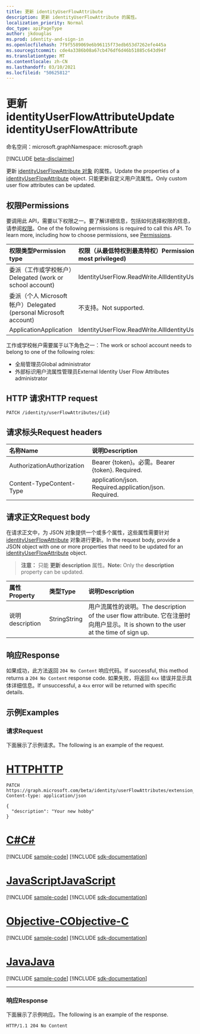 ```yaml
---
title: 更新 identityUserFlowAttribute
description: 更新 identityUserFlowAttribute 的属性。
localization_priority: Normal
doc_type: apiPageType
author: jkdouglas
ms.prod: identity-and-sign-in
ms.openlocfilehash: 7f9f5589069e6b96115f73edb653d7262efe445a
ms.sourcegitcommit: cde4a3386b08a67cb476df6d46b51885c643d94f
ms.translationtype: MT
ms.contentlocale: zh-CN
ms.lasthandoff: 03/10/2021
ms.locfileid: "50625812"
---
```

# <a name="update-identityuserflowattribute"></a><span data-ttu-id="857ce-103">更新 identityUserFlowAttribute</span><span class="sxs-lookup"><span data-stu-id="857ce-103">Update identityUserFlowAttribute</span></span>

<span data-ttu-id="857ce-104">命名空间：microsoft.graph</span><span class="sxs-lookup"><span data-stu-id="857ce-104">Namespace: microsoft.graph</span></span>

[!INCLUDE [beta-disclaimer](../../includes/beta-disclaimer.md)]

<span data-ttu-id="857ce-105">更新 [identityUserFlowAttribute 对象](../resources/identityuserflowattribute.md) 的属性。</span><span class="sxs-lookup"><span data-stu-id="857ce-105">Update the properties of a [identityUserFlowAttribute](../resources/identityuserflowattribute.md) object.</span></span> <span data-ttu-id="857ce-106">只能更新自定义用户流属性。</span><span class="sxs-lookup"><span data-stu-id="857ce-106">Only custom user flow attributes can be updated.</span></span>

## <a name="permissions"></a><span data-ttu-id="857ce-107">权限</span><span class="sxs-lookup"><span data-stu-id="857ce-107">Permissions</span></span>

<span data-ttu-id="857ce-p102">要调用此 API，需要以下权限之一。要了解详细信息，包括如何选择权限的信息，请参阅[权限](/graph/permissions-reference)。</span><span class="sxs-lookup"><span data-stu-id="857ce-p102">One of the following permissions is required to call this API. To learn more, including how to choose permissions, see [Permissions](/graph/permissions-reference).</span></span>

|<span data-ttu-id="857ce-110">权限类型</span><span class="sxs-lookup"><span data-stu-id="857ce-110">Permission type</span></span>      | <span data-ttu-id="857ce-111">权限（从最低特权到最高特权）</span><span class="sxs-lookup"><span data-stu-id="857ce-111">Permissions (from least to most privileged)</span></span>              |
|:--------------------|:---------------------------------------------------------|
|<span data-ttu-id="857ce-112">委派（工作或学校帐户）</span><span class="sxs-lookup"><span data-stu-id="857ce-112">Delegated (work or school account)</span></span>|<span data-ttu-id="857ce-113">IdentityUserFlow.ReadWrite.All</span><span class="sxs-lookup"><span data-stu-id="857ce-113">IdentityUserFlow.ReadWrite.All</span></span>|
|<span data-ttu-id="857ce-114">委派（个人 Microsoft 帐户）</span><span class="sxs-lookup"><span data-stu-id="857ce-114">Delegated (personal Microsoft account)</span></span>| <span data-ttu-id="857ce-115">不支持。</span><span class="sxs-lookup"><span data-stu-id="857ce-115">Not supported.</span></span>|
|<span data-ttu-id="857ce-116">Application</span><span class="sxs-lookup"><span data-stu-id="857ce-116">Application</span></span>| <span data-ttu-id="857ce-117">IdentityUserFlow.ReadWrite.All</span><span class="sxs-lookup"><span data-stu-id="857ce-117">IdentityUserFlow.ReadWrite.All</span></span>|

<span data-ttu-id="857ce-118">工作或学校帐户需要属于以下角色之一：</span><span class="sxs-lookup"><span data-stu-id="857ce-118">The work or school account needs to belong to one of the following roles:</span></span>

* <span data-ttu-id="857ce-119">全局管理员</span><span class="sxs-lookup"><span data-stu-id="857ce-119">Global administrator</span></span>
* <span data-ttu-id="857ce-120">外部标识用户流属性管理员</span><span class="sxs-lookup"><span data-stu-id="857ce-120">External Identity User Flow Attributes administrator</span></span>

## <a name="http-request"></a><span data-ttu-id="857ce-121">HTTP 请求</span><span class="sxs-lookup"><span data-stu-id="857ce-121">HTTP request</span></span>

<!-- { "blockType": "ignored" } -->

```http
PATCH /identity/userFlowAttributes/{id}
```

## <a name="request-headers"></a><span data-ttu-id="857ce-122">请求标头</span><span class="sxs-lookup"><span data-stu-id="857ce-122">Request headers</span></span>

|<span data-ttu-id="857ce-123">名称</span><span class="sxs-lookup"><span data-stu-id="857ce-123">Name</span></span>|<span data-ttu-id="857ce-124">说明</span><span class="sxs-lookup"><span data-stu-id="857ce-124">Description</span></span>|
|:---------------|:----------|
|<span data-ttu-id="857ce-125">Authorization</span><span class="sxs-lookup"><span data-stu-id="857ce-125">Authorization</span></span>|<span data-ttu-id="857ce-p103">Bearer {token}。必需。</span><span class="sxs-lookup"><span data-stu-id="857ce-p103">Bearer {token}. Required.</span></span>|
|<span data-ttu-id="857ce-128">Content-Type</span><span class="sxs-lookup"><span data-stu-id="857ce-128">Content-Type</span></span>|<span data-ttu-id="857ce-p104">application/json. Required.</span><span class="sxs-lookup"><span data-stu-id="857ce-p104">application/json. Required.</span></span>|

## <a name="request-body"></a><span data-ttu-id="857ce-131">请求正文</span><span class="sxs-lookup"><span data-stu-id="857ce-131">Request body</span></span>

<span data-ttu-id="857ce-132">在请求正文中，为 JSON 对象提供一个或多个属性，这些属性需要针对 [identityUserFlowAttribute](../resources/identityuserflowattribute.md) 对象进行更新。</span><span class="sxs-lookup"><span data-stu-id="857ce-132">In the request body, provide a JSON object with one or more properties that need to be updated for an [identityUserFlowAttribute](../resources/identityuserflowattribute.md) object.</span></span>

><span data-ttu-id="857ce-133">**注意：** 只能 **更新 description** 属性。</span><span class="sxs-lookup"><span data-stu-id="857ce-133">**Note:** Only the **description** property can be updated.</span></span>

|<span data-ttu-id="857ce-134">属性</span><span class="sxs-lookup"><span data-stu-id="857ce-134">Property</span></span>|<span data-ttu-id="857ce-135">类型</span><span class="sxs-lookup"><span data-stu-id="857ce-135">Type</span></span>|<span data-ttu-id="857ce-136">说明</span><span class="sxs-lookup"><span data-stu-id="857ce-136">Description</span></span>|
|:---------------|:--------|:----------|
|<span data-ttu-id="857ce-137">说明</span><span class="sxs-lookup"><span data-stu-id="857ce-137">description</span></span>|<span data-ttu-id="857ce-138">String</span><span class="sxs-lookup"><span data-stu-id="857ce-138">String</span></span>|<span data-ttu-id="857ce-139">用户流属性的说明。</span><span class="sxs-lookup"><span data-stu-id="857ce-139">The description of the user flow attribute.</span></span> <span data-ttu-id="857ce-140">它在注册时向用户显示。</span><span class="sxs-lookup"><span data-stu-id="857ce-140">It is shown to the user at the time of sign up.</span></span>|

## <a name="response"></a><span data-ttu-id="857ce-141">响应</span><span class="sxs-lookup"><span data-stu-id="857ce-141">Response</span></span>

<span data-ttu-id="857ce-142">如果成功，此方法返回 `204 No Content` 响应代码。</span><span class="sxs-lookup"><span data-stu-id="857ce-142">If successful, this method returns a `204 No Content` response code.</span></span> <span data-ttu-id="857ce-143">如果失败，将返回 `4xx` 错误并显示具体详细信息。</span><span class="sxs-lookup"><span data-stu-id="857ce-143">If unsuccessful, a `4xx` error will be returned with specific details.</span></span>

## <a name="examples"></a><span data-ttu-id="857ce-144">示例</span><span class="sxs-lookup"><span data-stu-id="857ce-144">Examples</span></span>

### <a name="request"></a><span data-ttu-id="857ce-145">请求</span><span class="sxs-lookup"><span data-stu-id="857ce-145">Request</span></span>

<span data-ttu-id="857ce-146">下面展示了示例请求。</span><span class="sxs-lookup"><span data-stu-id="857ce-146">The following is an example of the request.</span></span>


# <a name="http"></a>[<span data-ttu-id="857ce-147">HTTP</span><span class="sxs-lookup"><span data-stu-id="857ce-147">HTTP</span></span>](#tab/http)
<!-- {
  "blockType": "request",
  "name": "update_userFlowAttributes"
}
-->

``` http
PATCH https://graph.microsoft.com/beta/identity/userFlowAttributes/extension_d09380e2b4c642b9a203fb816a04a7ad_Hobby
Content-type: application/json

{
  "description": "Your new hobby"
}
```
# <a name="c"></a>[<span data-ttu-id="857ce-148">C#</span><span class="sxs-lookup"><span data-stu-id="857ce-148">C#</span></span>](#tab/csharp)
[!INCLUDE [sample-code](../includes/snippets/csharp/update-userflowattributes-csharp-snippets.md)]
[!INCLUDE [sdk-documentation](../includes/snippets/snippets-sdk-documentation-link.md)]

# <a name="javascript"></a>[<span data-ttu-id="857ce-149">JavaScript</span><span class="sxs-lookup"><span data-stu-id="857ce-149">JavaScript</span></span>](#tab/javascript)
[!INCLUDE [sample-code](../includes/snippets/javascript/update-userflowattributes-javascript-snippets.md)]
[!INCLUDE [sdk-documentation](../includes/snippets/snippets-sdk-documentation-link.md)]

# <a name="objective-c"></a>[<span data-ttu-id="857ce-150">Objective-C</span><span class="sxs-lookup"><span data-stu-id="857ce-150">Objective-C</span></span>](#tab/objc)
[!INCLUDE [sample-code](../includes/snippets/objc/update-userflowattributes-objc-snippets.md)]
[!INCLUDE [sdk-documentation](../includes/snippets/snippets-sdk-documentation-link.md)]

# <a name="java"></a>[<span data-ttu-id="857ce-151">Java</span><span class="sxs-lookup"><span data-stu-id="857ce-151">Java</span></span>](#tab/java)
[!INCLUDE [sample-code](../includes/snippets/java/update-userflowattributes-java-snippets.md)]
[!INCLUDE [sdk-documentation](../includes/snippets/snippets-sdk-documentation-link.md)]

---


### <a name="response"></a><span data-ttu-id="857ce-152">响应</span><span class="sxs-lookup"><span data-stu-id="857ce-152">Response</span></span>

<span data-ttu-id="857ce-153">下面展示了示例响应。</span><span class="sxs-lookup"><span data-stu-id="857ce-153">The following is an example of the response.</span></span>

<!-- {
  "blockType": "response",
  "truncated": true
} -->

```http
HTTP/1.1 204 No Content
```
